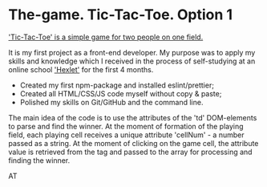 # The-game. Tic-Tac-Toe. Option 1

['Tic-Tac-Toe' is a simple game for two people on one field.](https://tandrei17.github.io/tic-tac-toe_option-first/ "To GitHub pages")

It is my first project as a front-end developer. My purpose was to apply my skills and knowledge which I received in the process of self-studying at an online school ['Hexlet'](https://hexlet.io/my "Hexlet's page") for the first 4 months.

- Created my first npm-package and installed eslint/prettier;
- Created all HTML/CSS/JS code myself without copy & paste;
- Polished my skills on Git/GitHub and the command line.

The main idea of the code is to use the attributes of the 'td' DOM-elements to parse and find the winner. At the moment of formation of the playing field, each playing cell receives a unique attribute 'cellNum' - a number passed as a string. At the moment of clicking on the game cell, the attribute value is retrieved from the tag and passed to the array for processing and finding the winner.

AT
